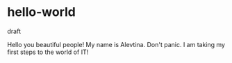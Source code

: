 # hello-world
draft

Hello you beautiful people!
My name is Alevtina. Don't panic. I am taking my first steps to the world of IT!

